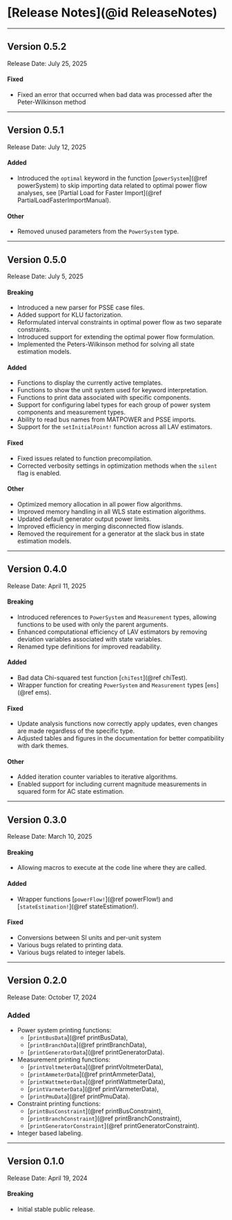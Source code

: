 # [Release Notes](@id ReleaseNotes)


---

## Version 0.5.2

Release Date: July 25, 2025

#### Fixed
  * Fixed an error that occurred when bad data was processed after the Peter-Wilkinson method

---

## Version 0.5.1

Release Date: July 12, 2025

#### Added
  * Introduced the `optimal` keyword in the function [`powerSystem`](@ref powerSystem) to skip importing data related to optimal power flow analyses, see [Partial Load for Faster Import](@ref PartialLoadFasterImportManual).

#### Other
  * Removed unused parameters from the `PowerSystem` type.

---

## Version 0.5.0

Release Date: July 5, 2025

#### Breaking
  * Introduced a new parser for PSSE case files.
  * Added support for KLU factorization.
  * Reformulated interval constraints in optimal power flow as two separate constraints.
  * Introduced support for extending the optimal power flow formulation.
  * Implemented the Peters-Wilkinson method for solving all state estimation models.

#### Added
  * Functions to display the currently active templates.
  * Functions to show the unit system used for keyword interpretation.
  * Functions to print data associated with specific components.
  * Support for configuring label types for each group of power system components and measurement types.
  * Ability to read bus names from MATPOWER and PSSE imports.
  * Support for the `setInitialPoint!` function across all LAV estimators.

#### Fixed
  * Fixed issues related to function precompilation.
  * Corrected verbosity settings in optimization methods when the `silent` flag is enabled.

#### Other
  * Optimized memory allocation in all power flow algorithms.
  * Improved memory handling in all WLS state estimation algorithms.
  * Updated default generator output power limits.
  * Improved efficiency in merging disconnected flow islands.
  * Removed the requirement for a generator at the slack bus in state estimation models.

---

## Version 0.4.0

Release Date: April 11, 2025

#### Breaking
  * Introduced references to `PowerSystem` and `Measurement` types, allowing functions to be used with only the parent arguments.
  * Enhanced computational efficiency of LAV estimators by removing deviation variables associated with state variables.
  * Renamed type definitions for improved readability.

#### Added
  * Bad data Chi-squared test function [`chiTest`](@ref chiTest).
  * Wrapper function for creating `PowerSystem` and `Measurement` types [`ems`](@ref ems).

#### Fixed
  * Update analysis functions now correctly apply updates, even changes are made regardless of the specific type.
  * Adjusted tables and figures in the documentation for better compatibility with dark themes.

#### Other
  * Added iteration counter variables to iterative algorithms.
  * Enabled support for including current magnitude measurements in squared form for AC state estimation.

---

## Version 0.3.0

Release Date: March 10, 2025

#### Breaking
  * Allowing macros to execute at the code line where they are called.

#### Added
  * Wrapper functions [`powerFlow!`](@ref powerFlow!) and [`stateEstimation!`](@ref stateEstimation!).

#### Fixed
  * Conversions between SI units and per-unit system
  * Various bugs related to printing data.
  * Various bugs related to integer labels.

---

## Version 0.2.0

Release Date: October 17, 2024

### Added
  * Power system printing functions:
    * [`printBusData`](@ref printBusData),
    * [`printBranchData`](@ref printBranchData),
    *  [`printGeneratorData`](@ref printGeneratorData).
  * Measurement printing functions:
    * [`printVoltmeterData`](@ref printVoltmeterData),
    * [`printAmmeterData`](@ref printAmmeterData),
    * [`printWattmeterData`](@ref printWattmeterData),
    * [`printVarmeterData`](@ref printVarmeterData),
    * [`printPmuData`](@ref printPmuData).
  * Constraint printing functions:
    * [`printBusConstraint`](@ref printBusConstraint),
    * [`printBranchConstraint`](@ref printBranchConstraint),
    * [`printGeneratorConstraint`](@ref printGeneratorConstraint).
  * Integer based labeling.

---

## Version 0.1.0

Release Date: April 19, 2024

#### Breaking
  * Initial stable public release.
